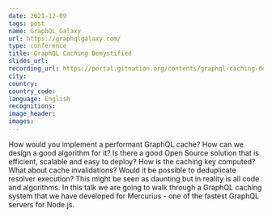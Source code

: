 ```yaml
---
date: 2021-12-09
tags: post
name: GraphQL Galaxy
url: https://graphqlgalaxy.com/
type: conference
title: GraphQL Caching Demystified
slides_url:
recording_url: https://portal.gitnation.org/contents/graphql-caching-demystified
city: 
country: 
country_code: 
language: English
recognitions:
image_header:
images:
---
```


How would you implement a performant GraphQL cache? How can we design a good algorithm for it? Is there a good Open Source solution that is efficient, scalable and easy to deploy? How is the caching key computed? What about cache invalidations? Would it be possible to deduplicate resolver execution? This might be seen as daunting but in reality is all code and algorithms. In this talk we are going to walk through a GraphQL caching system that we have developed for Mercurius - one of the fastest GraphQL servers for Node.js.
